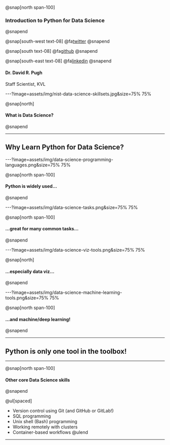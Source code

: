 @snap[north span-100]
### Introduction to Python for Data Science
@snapend

@snap[south-west text-08]
@fa[twitter](TheSandyCoder)
@snapend

@snap[south text-08]
@fa[github](davidrpugh)
@snapend

@snap[south-east text-08]
@fa[linkedin](davidrpugh)
@snapend

#### Dr. David R. Pugh
Staff Scientist, KVL

---?image=assets/img/nist-data-science-skillsets.jpg&size=75% 75%

@snap[north]
#### What is Data Science?
@snapend

---

## Why Learn Python for Data Science?

---?image=assets/img/data-science-programming-languages.png&size=75% 75%

@snap[north span-100]
#### Python is widely used...
@snapend

---?image=assets/img/data-science-tasks.png&size=75% 75%

@snap[north span-100]
#### ...great for many common tasks...
@snapend

---?image=assets/img/data-science-viz-tools.png&size=75% 75%

@snap[north]
#### ...especially data viz...
@snapend

---?image=assets/img/data-science-machine-learning-tools.png&size=75% 75%

@snap[north span-100]
#### ...and machine/deep learning!
@snapend

---
## Python is only one tool in the toolbox!

---
@snap[north span-100]
#### Other core Data Science skills
@snapend

@ul[spaced]
* Version control using Git (and GitHub or GitLab!)
* SQL programming
* Unix shell (Bash) programming 
* Working remotely with clusters
* Container-based workflows
@ulend

---
